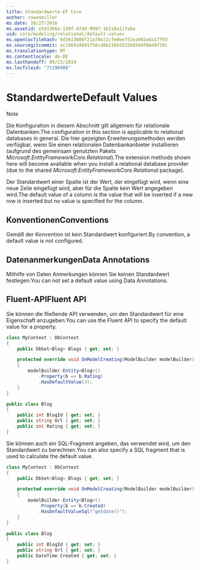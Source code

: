 ```yaml
---
title: Standardwerte-EF Core
author: rowanmiller
ms.date: 10/27/2016
ms.assetid: e541366a-130f-47dd-9997-1b110a11febe
uid: core/modeling/relational/default-values
ms.openlocfilehash: 0d3613606f21a78e22cfe0ee752ea982a6a17f93
ms.sourcegitcommit: ec196918691f50cd0b21693515b0549f06d9f39c
ms.translationtype: MT
ms.contentlocale: de-DE
ms.lasthandoff: 09/23/2019
ms.locfileid: "71196988"
---
```

# <a name="default-values"></a><span data-ttu-id="42904-102">Standardwerte</span><span class="sxs-lookup"><span data-stu-id="42904-102">Default Values</span></span>

> [!NOTE]  
> <span data-ttu-id="42904-103">Die Konfiguration in diesem Abschnitt gilt allgemein für relationale Datenbanken.</span><span class="sxs-lookup"><span data-stu-id="42904-103">The configuration in this section is applicable to relational databases in general.</span></span> <span data-ttu-id="42904-104">Die hier gezeigten Erweiterungsmethoden werden verfügbar, wenn Sie einen relationalen Datenbankanbieter installieren (aufgrund des gemeinsam genutzten Pakets *Microsoft.EntityFrameworkCore.Relational*).</span><span class="sxs-lookup"><span data-stu-id="42904-104">The extension methods shown here will become available when you install a relational database provider (due to the shared *Microsoft.EntityFrameworkCore.Relational* package).</span></span>

<span data-ttu-id="42904-105">Der Standardwert einer Spalte ist der Wert, der eingefügt wird, wenn eine neue Zeile eingefügt wird, aber für die Spalte kein Wert angegeben wird.</span><span class="sxs-lookup"><span data-stu-id="42904-105">The default value of a column is the value that will be inserted if a new row is inserted but no value is specified for the column.</span></span>

## <a name="conventions"></a><span data-ttu-id="42904-106">Konventionen</span><span class="sxs-lookup"><span data-stu-id="42904-106">Conventions</span></span>

<span data-ttu-id="42904-107">Gemäß der Konvention ist kein Standardwert konfiguriert.</span><span class="sxs-lookup"><span data-stu-id="42904-107">By convention, a default value is not configured.</span></span>

## <a name="data-annotations"></a><span data-ttu-id="42904-108">Datenanmerkungen</span><span class="sxs-lookup"><span data-stu-id="42904-108">Data Annotations</span></span>

<span data-ttu-id="42904-109">Mithilfe von Daten Anmerkungen können Sie keinen Standardwert festlegen.</span><span class="sxs-lookup"><span data-stu-id="42904-109">You can not set a default value using Data Annotations.</span></span>

## <a name="fluent-api"></a><span data-ttu-id="42904-110">Fluent-API</span><span class="sxs-lookup"><span data-stu-id="42904-110">Fluent API</span></span>

<span data-ttu-id="42904-111">Sie können die fließende API verwenden, um den Standardwert für eine Eigenschaft anzugeben.</span><span class="sxs-lookup"><span data-stu-id="42904-111">You can use the Fluent API to specify the default value for a property.</span></span>

<!-- [!code-csharp[Main](samples/core/relational/Modeling/FluentAPI/Relational/DefaultValue.cs?highlight=9)] -->
``` csharp
class MyContext : DbContext
{
    public DbSet<Blog> Blogs { get; set; }

    protected override void OnModelCreating(ModelBuilder modelBuilder)
    {
        modelBuilder.Entity<Blog>()
            .Property(b => b.Rating)
            .HasDefaultValue(3);
    }
}

public class Blog
{
    public int BlogId { get; set; }
    public string Url { get; set; }
    public int Rating { get; set; }
}
```

<span data-ttu-id="42904-112">Sie können auch ein SQL-Fragment angeben, das verwendet wird, um den Standardwert zu berechnen.</span><span class="sxs-lookup"><span data-stu-id="42904-112">You can also specify a SQL fragment that is used to calculate the default value.</span></span>

<!-- [!code-csharp[Main](samples/core/relational/Modeling/FluentAPI/Relational/DefaultValueSql.cs?highlight=9)] -->
``` csharp
class MyContext : DbContext
{
    public DbSet<Blog> Blogs { get; set; }

    protected override void OnModelCreating(ModelBuilder modelBuilder)
    {
        modelBuilder.Entity<Blog>()
            .Property(b => b.Created)
            .HasDefaultValueSql("getdate()");
    }
}

public class Blog
{
    public int BlogId { get; set; }
    public string Url { get; set; }
    public DateTime Created { get; set; }
}
```
